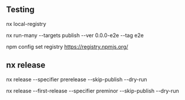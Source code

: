 ## Testing

nx local-registry

nx run-many --targets publish --ver 0.0.0-e2e --tag e2e

npm config set registry https://registry.npmjs.org/

## nx release

nx release --specifier prerelease --skip-publish --dry-run

nx release --first-release --specifier preminor --skip-publish --dry-run
